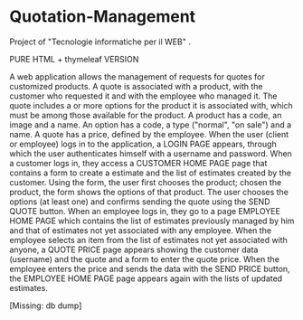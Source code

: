 # Quotation-Management

Project of "Tecnologie informatiche per il WEB" .


PURE HTML + thymeleaf VERSION

A web application allows the management of requests for quotes for customized products. A quote is
associated with a product, with the customer who requested it and with the employee who managed it. The quote includes a
or more options for the product it is associated with, which must be among those available for the product. A
product has a code, an image and a name. An option has a code, a type ("normal", "on sale") and a
name. A quote has a price, defined by the employee. When the user (client or employee) logs in
to the application, a LOGIN PAGE appears, through which the user authenticates himself with a username and password.
When a customer logs in, they access a CUSTOMER HOME PAGE page that contains a form to create a
estimate and the list of estimates created by the customer. Using the form, the user first chooses the product;
chosen the product, the form shows the options of that product. The user chooses the options (at least one) and confirms
sending the quote using the SEND QUOTE button. When an employee logs in, they go to a page
EMPLOYEE HOME PAGE which contains the list of estimates previously managed by him and that of estimates
not yet associated with any employee. When the employee selects an item from the list of estimates
not yet associated with anyone, a QUOTE PRICE page appears showing the customer data (username)
and the quote and a form to enter the quote price. When the employee enters the price and sends the
data with the SEND PRICE button, the EMPLOYEE HOME PAGE page appears again with the lists of
updated estimates.


[Missing: db dump]

